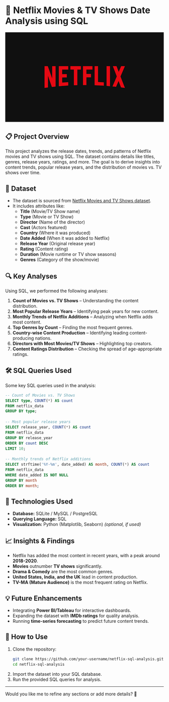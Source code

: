 
# 📌 Netflix Movies & TV Shows Date Analysis using SQL  

![Netflix Logo](https://github.com/Laya19042004/netflix_sql_project/blob/main/netflix%20logo.jpg)



## 📋 Project Overview  
This project analyzes the release dates, trends, and patterns of Netflix movies and TV shows using SQL. The dataset contains details like titles, genres, release years, ratings, and more. The goal is to derive insights into content trends, popular release years, and the distribution of movies vs. TV shows over time.  

## 📂 Dataset  
- The dataset is sourced from [Netflix Movies and TV Shows dataset](https://www.kaggle.com/datasets/shivamb/netflix-shows).  
- It includes attributes like:  
  - **Title** (Movie/TV Show name)  
  - **Type** (Movie or TV Show)  
  - **Director** (Name of the director)  
  - **Cast** (Actors featured)  
  - **Country** (Where it was produced)  
  - **Date Added** (When it was added to Netflix)  
  - **Release Year** (Original release year)  
  - **Rating** (Content rating)  
  - **Duration** (Movie runtime or TV show seasons)  
  - **Genres** (Category of the show/movie)  

## 🔍 Key Analyses  
Using SQL, we performed the following analyses:  
1. **Count of Movies vs. TV Shows** – Understanding the content distribution.  
2. **Most Popular Release Years** – Identifying peak years for new content.  
3. **Monthly Trends of Netflix Additions** – Analyzing when Netflix adds most content.  
4. **Top Genres by Count** – Finding the most frequent genres.  
5. **Country-wise Content Production** – Identifying leading content-producing nations.  
6. **Directors with Most Movies/TV Shows** – Highlighting top creators.  
7. **Content Ratings Distribution** – Checking the spread of age-appropriate ratings.  

## 🛠️ SQL Queries Used  
Some key SQL queries used in the analysis:  
```sql
-- Count of Movies vs. TV Shows
SELECT type, COUNT(*) AS count 
FROM netflix_data 
GROUP BY type;

-- Most popular release years
SELECT release_year, COUNT(*) AS count 
FROM netflix_data 
GROUP BY release_year 
ORDER BY count DESC 
LIMIT 10;

-- Monthly trends of Netflix additions
SELECT strftime('%Y-%m', date_added) AS month, COUNT(*) AS count 
FROM netflix_data 
WHERE date_added IS NOT NULL
GROUP BY month
ORDER BY month;
```

## 🚀 Technologies Used  
- **Database:** SQLite / MySQL / PostgreSQL  
- **Querying Language:** SQL  
- **Visualization:** Python (Matplotlib, Seaborn) *(optional, if used)*  

## 📈 Insights & Findings  
- Netflix has added the most content in recent years, with a peak around **2018-2020**.  
- **Movies** outnumber **TV shows** significantly.  
- **Drama & Comedy** are the most common genres.  
- **United States, India, and the UK** lead in content production.  
- **TV-MA (Mature Audience)** is the most frequent rating on Netflix.  

## 💡 Future Enhancements  
- Integrating **Power BI/Tableau** for interactive dashboards.  
- Expanding the dataset with **IMDb ratings** for quality analysis.  
- Running **time-series forecasting** to predict future content trends.  

## 📜 How to Use  
1. Clone the repository:  
   ```bash
   git clone https://github.com/your-username/netflix-sql-analysis.git
   cd netflix-sql-analysis
   ```
2. Import the dataset into your SQL database.  
3. Run the provided SQL queries for analysis.  

---

Would you like me to refine any sections or add more details? 🚀
